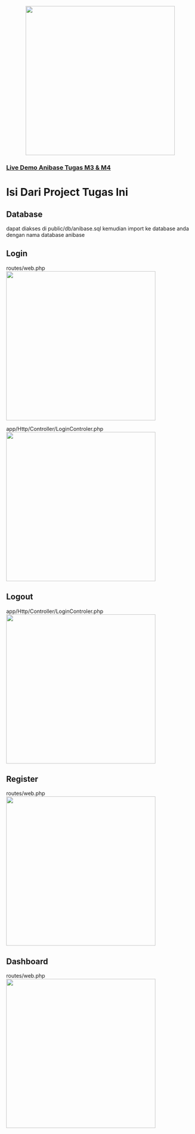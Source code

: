 <p align="center"><a href="https://anibase.000webhostapp.com" target="_blank"><img src="https://anibase.000webhostapp.com/img/anibase.png" width="400"></a></p>

### <a href="https://anibase.000webhostapp.com" target="_blank">Live Demo Anibase Tugas M3 & M4</a>

# Isi Dari Project Tugas Ini

## Database

dapat diakses di public/db/anibase.sql kemudian import ke database anda dengan nama database anibase

## Login

routes/web.php
<img src="https://anibase.000webhostapp.com/img/anibase.png" width="400">

app/Http/Controller/LoginControler.php
<img src="https://anibase.000webhostapp.com/img/anibase.png" width="400">

## Logout

app/Http/Controller/LoginControler.php
<img src="https://anibase.000webhostapp.com/img/anibase.png" width="400">

## Register

routes/web.php
<img src="https://anibase.000webhostapp.com/img/anibase.png" width="400">

## Dashboard

routes/web.php
<img src="https://anibase.000webhostapp.com/img/anibase.png" width="400">

